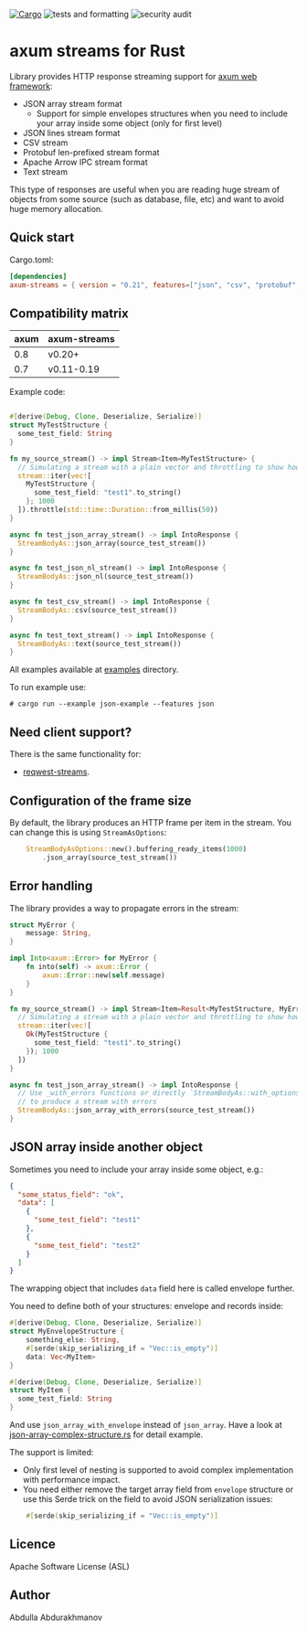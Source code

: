 [![Cargo](https://img.shields.io/crates/v/axum-streams.svg)](https://crates.io/crates/axum-streams)
![tests and formatting](https://github.com/abdolence/axum-streams-rs/workflows/tests%20&amp;%20formatting/badge.svg)
![security audit](https://github.com/abdolence/axum-streams-rs/workflows/security%20audit/badge.svg)

# axum streams for Rust

Library provides HTTP response streaming support for [axum web framework](https://github.com/tokio-rs/axum):
- JSON array stream format
  - Support for simple envelopes structures when you need to include your array inside some object (only for first level) 
- JSON lines stream format
- CSV stream
- Protobuf len-prefixed stream format
- Apache Arrow IPC stream format
- Text stream

This type of responses are useful when you are reading huge stream of objects from some source (such as database, file, etc)
and want to avoid huge memory allocation.

## Quick start

Cargo.toml:
```toml
[dependencies]
axum-streams = { version = "0.21", features=["json", "csv", "protobuf", "text", "arrow"] }
```

## Compatibility matrix

| axum | axum-streams |
|------|--------------|
| 0.8  | v0.20+       |
| 0.7  | v0.11-0.19   |



Example code:
```rust

#[derive(Debug, Clone, Deserialize, Serialize)]
struct MyTestStructure {
  some_test_field: String
}

fn my_source_stream() -> impl Stream<Item=MyTestStructure> {
  // Simulating a stream with a plain vector and throttling to show how it works
  stream::iter(vec![
    MyTestStructure {
      some_test_field: "test1".to_string()
    }; 1000
  ]).throttle(std::time::Duration::from_millis(50))
}

async fn test_json_array_stream() -> impl IntoResponse {
  StreamBodyAs::json_array(source_test_stream())
}

async fn test_json_nl_stream() -> impl IntoResponse {
  StreamBodyAs::json_nl(source_test_stream())
}

async fn test_csv_stream() -> impl IntoResponse {
  StreamBodyAs::csv(source_test_stream())
}

async fn test_text_stream() -> impl IntoResponse {
  StreamBodyAs::text(source_test_stream())
}

```

All examples available at [examples](examples) directory.

To run example use:
```
# cargo run --example json-example --features json
```

## Need client support?
There is the same functionality for:
- [reqwest-streams](https://github.com/abdolence/reqwest-streams-rs).

## Configuration of the frame size
By default, the library produces an HTTP frame per item in the stream. 
You can change this is using `StreamAsOptions`:

```rust
    StreamBodyAsOptions::new().buffering_ready_items(1000)
        .json_array(source_test_stream())
```

## Error handling
The library provides a way to propagate errors in the stream:

```rust
struct MyError {
    message: String,
}

impl Into<axum::Error> for MyError {
    fn into(self) -> axum::Error {
        axum::Error::new(self.message)
    }
}

fn my_source_stream() -> impl Stream<Item=Result<MyTestStructure, MyError>> {
  // Simulating a stream with a plain vector and throttling to show how it works
  stream::iter(vec![
    Ok(MyTestStructure {
      some_test_field: "test1".to_string()
    }); 1000
  ])
}

async fn test_json_array_stream() -> impl IntoResponse {
  // Use _with_errors functions or directly `StreamBodyAs::with_options` 
  // to produce a stream with errors
  StreamBodyAs::json_array_with_errors(source_test_stream())
}

```

## JSON array inside another object
Sometimes you need to include your array inside some object, e.g.:
```json
{
  "some_status_field": "ok",
  "data": [
    {
      "some_test_field": "test1"
    },
    {
      "some_test_field": "test2"
    }
  ]
}
```
The wrapping object that includes `data` field here is called envelope further.

You need to define both of your structures: envelope and records inside:

```rust
#[derive(Debug, Clone, Deserialize, Serialize)]
struct MyEnvelopeStructure {
    something_else: String,
    #[serde(skip_serializing_if = "Vec::is_empty")]
    data: Vec<MyItem>
}

#[derive(Debug, Clone, Deserialize, Serialize)]
struct MyItem {
  some_test_field: String
}
```

And use `json_array_with_envelope` instead of `json_array`.
Have a look at [json-array-complex-structure.rs](examples/json-array-complex-structure.rs) for detail example.

The support is limited:
- Only first level of nesting is supported to avoid complex implementation with performance impact. 
- You need either remove the target array field from `envelope` structure or use this Serde trick on the field to avoid JSON serialization issues:
```rust
    #[serde(skip_serializing_if = "Vec::is_empty")]
```

## Licence
Apache Software License (ASL)

## Author
Abdulla Abdurakhmanov
